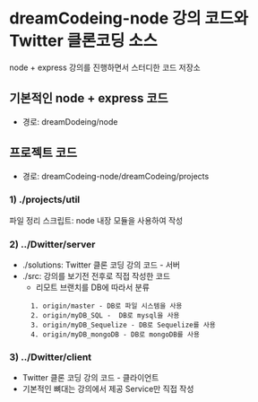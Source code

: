 # dreamCodeing-node 강의 코드와 Twitter 클론코딩 소스
node + express 강의를 진행하면서 스터디한 코드 저장소 

## 기본적인 node + express 코드
- 경로: dreamDodeing/node

## 프로젝트 코드
- 경로: dreamCodeing-node/dreamCodeing/projects

### 1) ./projects/util
파일 정리 스크립트: node 내장 모듈을 사용하여 작성

### 2) ../Dwitter/server
- ./solutions: Twitter 클론 코딩 강의 코드 - 서버
- ./src: 강의를 보기전 전후로 직접 작성한 코드 
  - 리모트 브랜치를 DB에 따라서 분류
  ```
    1. origin/master - DB로 파일 시스템을 사용
    2. origin/myDB_SQL -  DB로 mysql을 사용
    3. origin/myDB_Sequelize - DB로 Sequelize를 사용
    4. origin/myDB_mongoDB - DB로 mongoDB를 사용
  ``` 


### 3) ../Dwitter/client
- Twitter 클론 코딩 강의 코드 - 클라이언트
- 기본적인 뼈대는 강의에서 제공 Service만 직접 작성
